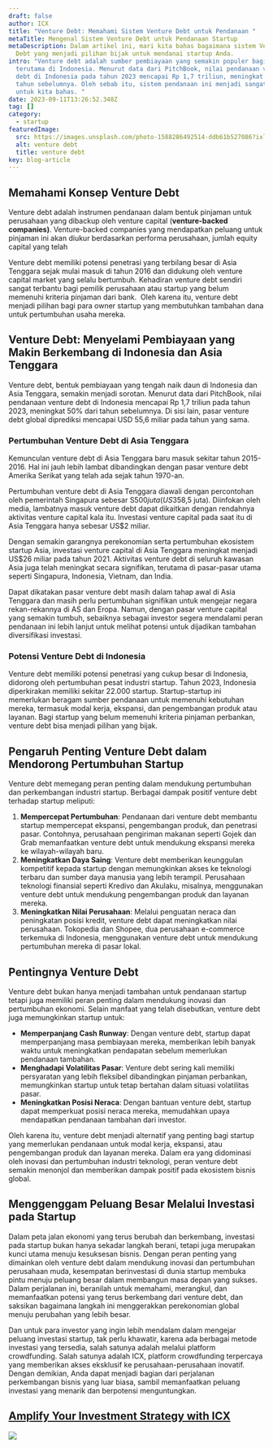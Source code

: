 ```yaml
---
draft: false
author: ICX
title: "Venture Debt: Memahami Sistem Venture Debt untuk Pendanaan "
metaTitle: Mengenal Sistem Venture Debt untuk Pendanaan Startup
metaDescription: Dalam artikel ini, mari kita bahas bagaimana sistem Venture
  Debt yang menjadi pilihan bijak untuk mendanai startup Anda.
intro: "Venture debt adalah sumber pembiayaan yang semakin populer bagi startup,
  terutama di Indonesia. Menurut data dari PitchBook, nilai pendanaan venture
  debt di Indonesia pada tahun 2023 mencapai Rp 1,7 triliun, meningkat 50% dari
  tahun sebelumnya. Oleh sebab itu, sistem pendanaan ini menjadi sangat menarik
  untuk kita bahas. "
date: 2023-09-11T13:26:52.348Z
tag: []
category:
  - startup
featuredImage:
  src: https://images.unsplash.com/photo-1588286492514-ddb61b527086?ixlib=rb-4.0.3&ixid=M3wxMjA3fDB8MHxwaG90by1wYWdlfHx8fGVufDB8fHx8fA%3D%3D&auto=format&fit=crop&w=870&q=80
  alt: venture debt
  title: venture debt
key: blog-article
---
```

## Memahami Konsep Venture Debt

Venture debt adalah instrumen pendanaan dalam bentuk pinjaman untuk perusahaan yang dibackup oleh venture capital (**venture-backed companies)**. Venture-backed companies yang mendapatkan peluang untuk pinjaman ini akan diukur berdasarkan performa perusahaan, jumlah equity capital yang telah 

Venture debt memiliki potensi penetrasi yang terbilang besar di Asia Tenggara sejak mulai masuk di tahun 2016 dan didukung oleh venture capital market yang selalu bertumbuh. Kehadiran venture debt sendiri sangat terbantu bagi pemilik perusahaan atau startup yang belum memenuhi kriteria pinjaman dari bank.  Oleh karena itu, venture debt menjadi pilihan bagi para owner startup yang membutuhkan tambahan dana untuk pertumbuhan usaha mereka.

## **Venture Debt: Menyelami Pembiayaan yang Makin Berkembang di Indonesia dan Asia Tenggara**

Venture debt, bentuk pembiayaan yang tengah naik daun di Indonesia dan Asia Tenggara, semakin menjadi sorotan. Menurut data dari PitchBook, nilai pendanaan venture debt di Indonesia mencapai Rp 1,7 triliun pada tahun 2023, meningkat 50% dari tahun sebelumnya. Di sisi lain, pasar venture debt global diprediksi mencapai USD 55,6 miliar pada tahun yang sama.

### Pertumbuhan Venture Debt di Asia Tenggara

Kemunculan venture debt di Asia Tenggara baru masuk sekitar tahun 2015-2016. Hal ini jauh lebih lambat dibandingkan dengan pasar venture debt Amerika Serikat yang telah ada sejak tahun 1970-an.

Pertumbuhan venture debt di Asia Tenggara diawali dengan percontohan oleh pemerintah Singapura sebesar S$500 juta (US$358,5 juta). Diinfokan oleh media, lambatnya masuk venture debt dapat dikaitkan dengan rendahnya aktivitas venture capital kala itu. Investasi venture capital pada saat itu di Asia Tenggara hanya sebesar US$2 miliar. 

Dengan semakin garangnya perekonomian serta pertumbuhan ekosistem startup Asia, investasi venture capital di Asia Tenggara meningkat menjadi US$26 miliar pada tahun 2021. Aktivitas venture debt di seluruh kawasan Asia juga telah meningkat secara signifikan, terutama di pasar-pasar utama seperti Singapura, Indonesia, Vietnam, dan India.

Dapat dikatakan pasar venture debt masih dalam tahap awal di Asia Tenggara dan masih perlu pertumbuhan signifikan untuk mengejar negara rekan-rekannya di AS dan Eropa. Namun, dengan pasar venture capital yang semakin tumbuh, sebaiknya sebagai investor segera mendalami peran pendanaan ini lebih lanjut untuk melihat potensi untuk dijadikan tambahan diversifikasi investasi.

### Potensi Venture Debt di Indonesia

Venture debt memiliki potensi penetrasi yang cukup besar di Indonesia, didorong oleh pertumbuhan pesat industri startup. Tahun 2023, Indonesia diperkirakan memiliki sekitar 22.000 startup. Startup-startup ini memerlukan beragam sumber pendanaan untuk memenuhi kebutuhan mereka, termasuk modal kerja, ekspansi, dan pengembangan produk atau layanan. Bagi startup yang belum memenuhi kriteria pinjaman perbankan, venture debt bisa menjadi pilihan yang bijak.

## **Pengaruh Penting Venture Debt dalam Mendorong Pertumbuhan Startup**

Venture debt memegang peran penting dalam mendukung pertumbuhan dan perkembangan industri startup. Berbagai dampak positif venture debt terhadap startup meliputi:

1. **Mempercepat Pertumbuhan**: Pendanaan dari venture debt membantu startup mempercepat ekspansi, pengembangan produk, dan penetrasi pasar. Contohnya, perusahaan pengiriman makanan seperti Gojek dan Grab memanfaatkan venture debt untuk mendukung ekspansi mereka ke wilayah-wilayah baru.
2. **Meningkatkan Daya Saing**: Venture debt memberikan keunggulan kompetitif kepada startup dengan memungkinkan akses ke teknologi terbaru dan sumber daya manusia yang lebih terampil. Perusahaan teknologi finansial seperti Kredivo dan Akulaku, misalnya, menggunakan venture debt untuk mendukung pengembangan produk dan layanan mereka.
3. **Meningkatkan Nilai Perusahaan**: Melalui penguatan neraca dan peningkatan posisi kredit, venture debt dapat meningkatkan nilai perusahaan. Tokopedia dan Shopee, dua perusahaan e-commerce terkemuka di Indonesia, menggunakan venture debt untuk mendukung pertumbuhan mereka di pasar lokal.

## Pentingnya Venture Debt

Venture debt bukan hanya menjadi tambahan untuk pendanaan startup tetapi juga memiliki peran penting dalam mendukung inovasi dan pertumbuhan ekonomi. Selain manfaat yang telah disebutkan, venture debt juga memungkinkan startup untuk:

* **Memperpanjang Cash Runway**: Dengan venture debt, startup dapat memperpanjang masa pembiayaan mereka, memberikan lebih banyak waktu untuk meningkatkan pendapatan sebelum memerlukan pendanaan tambahan.
* **Menghadapi Volatilitas Pasar**: Venture debt sering kali memiliki persyaratan yang lebih fleksibel dibandingkan pinjaman perbankan, memungkinkan startup untuk tetap bertahan dalam situasi volatilitas pasar.
* **Meningkatkan Posisi Neraca**: Dengan bantuan venture debt, startup dapat memperkuat posisi neraca mereka, memudahkan upaya mendapatkan pendanaan tambahan dari investor.

Oleh karena itu, venture debt menjadi alternatif yang penting bagi startup yang memerlukan pendanaan untuk modal kerja, ekspansi, atau pengembangan produk dan layanan mereka. Dalam era yang didominasi oleh inovasi dan pertumbuhan industri teknologi, peran venture debt semakin menonjol dan memberikan dampak positif pada ekosistem bisnis global.

## **Menggenggam Peluang Besar Melalui Investasi pada Startup**

Dalam peta jalan ekonomi yang terus berubah dan berkembang, investasi pada startup bukan hanya sekadar langkah berani, tetapi juga merupakan kunci utama menuju kesuksesan bisnis. Dengan peran penting yang dimainkan oleh venture debt dalam mendukung inovasi dan pertumbuhan perusahaan muda, kesempatan berinvestasi di dunia startup membuka pintu menuju peluang besar dalam membangun masa depan yang sukses. Dalam perjalanan ini, beranilah untuk memahami, merangkul, dan memanfaatkan potensi yang terus berkembang dari venture debt, dan saksikan bagaimana langkah ini menggerakkan perekonomian global menuju perubahan yang lebih besar.

Dan untuk para investor yang ingin lebih mendalam dalam mengejar peluang investasi startup, tak perlu khawatir, karena ada berbagai metode investasi yang tersedia, salah satunya adalah melalui platform crowdfunding. Salah satunya adalah ICX, platform crowdfunding terpercaya yang memberikan akses eksklusif ke perusahaan-perusahaan inovatif. Dengan demikian, Anda dapat menjadi bagian dari perjalanan perkembangan bisnis yang luar biasa, sambil memanfaatkan peluang investasi yang menarik dan berpotensi menguntungkan.

## **[Amplify Your Investment Strategy with ICX](https://icx.id/)**

![](/img/icx_banner-blog_3.png)